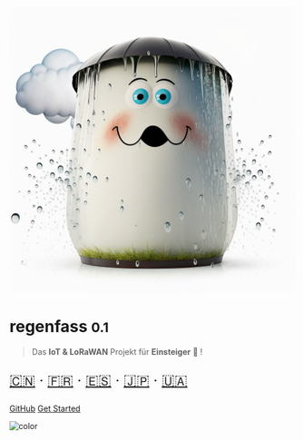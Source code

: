 <!-- _coverpage.md -->

![logo](_media/barrel.png ':size=400')

# regenfass <small>0.1</small>

> Das **IoT & LoRaWAN** Projekt für **Einsteiger** 🦄 !

<div style="font-size: 1.6rem">

[🇨🇳](README.zh-CN.md) ‧
[🇫🇷](README.fr.md) ‧
[🇪🇸](README.es.md) ‧
[🇯🇵](README.ja.md) ‧
[🇺🇦](README.uk.md)

</div>

[GitHub](https://github.com/ttnleipzig/regenfass)
[Get Started](#regenfass)

<!-- background color -->

![color](#fcfbfb)
